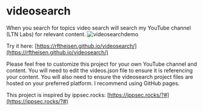 # videosearch
When you search for topics video search will search my YouTube channel (LTN Labs) for relevant content.
![videosearchdemo](https://github.com/rftheisen/videosearch/assets/52935050/5a810e88-20fe-46cd-b6da-03b179c491e3)

Try it here: [https://rftheisen.github.io/videosearch/](https://rftheisen.github.io/videosearch/)

Please feel free to customize this project for your own YouTube channel and content. You will need to edit the videos.json file to ensure it is referencing your content. You will also need to ensure the videosearch project files are hosted on your preferred platform. I recommend using GitHub pages.

This project is inspired by ippsec.rocks: [https://ippsec.rocks/?#](https://ippsec.rocks/?#)
